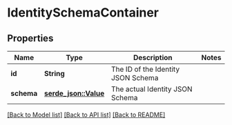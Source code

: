 # IdentitySchemaContainer

## Properties

Name | Type | Description | Notes
------------ | ------------- | ------------- | -------------
**id** | **String** | The ID of the Identity JSON Schema | 
**schema** | [**serde_json::Value**](.md) | The actual Identity JSON Schema | 

[[Back to Model list]](../README.md#documentation-for-models) [[Back to API list]](../README.md#documentation-for-api-endpoints) [[Back to README]](../README.md)


